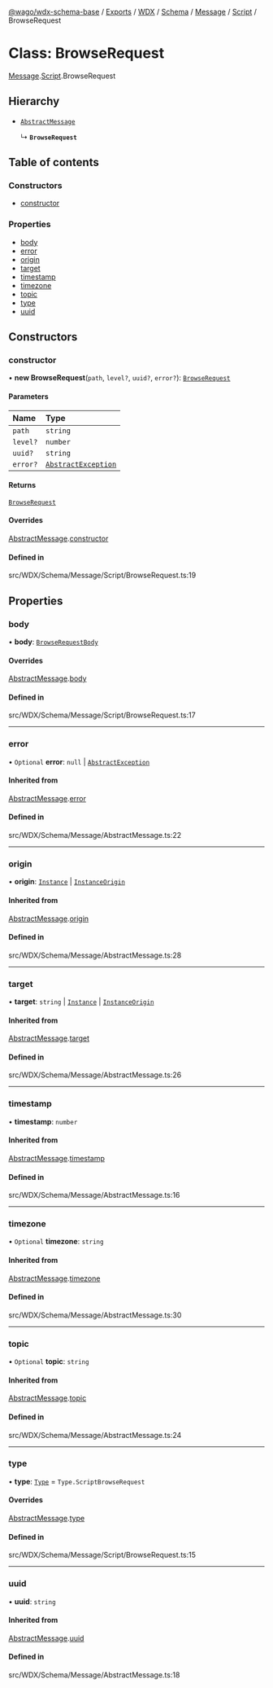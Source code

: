 [@wago/wdx-schema-base](../README.md) / [Exports](../modules.md) / [WDX](../modules/WDX.md) / [Schema](../modules/WDX.Schema.md) / [Message](../modules/WDX.Schema.Message.md) / [Script](../modules/WDX.Schema.Message.Script.md) / BrowseRequest

# Class: BrowseRequest

[Message](../modules/WDX.Schema.Message.md).[Script](../modules/WDX.Schema.Message.Script.md).BrowseRequest

## Hierarchy

- [`AbstractMessage`](WDX.Schema.Message.AbstractMessage.md)

  ↳ **`BrowseRequest`**

## Table of contents

### Constructors

- [constructor](WDX.Schema.Message.Script.BrowseRequest.md#constructor)

### Properties

- [body](WDX.Schema.Message.Script.BrowseRequest.md#body)
- [error](WDX.Schema.Message.Script.BrowseRequest.md#error)
- [origin](WDX.Schema.Message.Script.BrowseRequest.md#origin)
- [target](WDX.Schema.Message.Script.BrowseRequest.md#target)
- [timestamp](WDX.Schema.Message.Script.BrowseRequest.md#timestamp)
- [timezone](WDX.Schema.Message.Script.BrowseRequest.md#timezone)
- [topic](WDX.Schema.Message.Script.BrowseRequest.md#topic)
- [type](WDX.Schema.Message.Script.BrowseRequest.md#type)
- [uuid](WDX.Schema.Message.Script.BrowseRequest.md#uuid)

## Constructors

### constructor

• **new BrowseRequest**(`path`, `level?`, `uuid?`, `error?`): [`BrowseRequest`](WDX.Schema.Message.Script.BrowseRequest.md)

#### Parameters

| Name | Type |
| :------ | :------ |
| `path` | `string` |
| `level?` | `number` |
| `uuid?` | `string` |
| `error?` | [`AbstractException`](WDX.Schema.Model.Exception.AbstractException.md) |

#### Returns

[`BrowseRequest`](WDX.Schema.Message.Script.BrowseRequest.md)

#### Overrides

[AbstractMessage](WDX.Schema.Message.AbstractMessage.md).[constructor](WDX.Schema.Message.AbstractMessage.md#constructor)

#### Defined in

src/WDX/Schema/Message/Script/BrowseRequest.ts:19

## Properties

### body

• **body**: [`BrowseRequestBody`](WDX.Schema.Model.Script.BrowseRequestBody.md)

#### Overrides

[AbstractMessage](WDX.Schema.Message.AbstractMessage.md).[body](WDX.Schema.Message.AbstractMessage.md#body)

#### Defined in

src/WDX/Schema/Message/Script/BrowseRequest.ts:17

___

### error

• `Optional` **error**: ``null`` \| [`AbstractException`](WDX.Schema.Model.Exception.AbstractException.md)

#### Inherited from

[AbstractMessage](WDX.Schema.Message.AbstractMessage.md).[error](WDX.Schema.Message.AbstractMessage.md#error)

#### Defined in

src/WDX/Schema/Message/AbstractMessage.ts:22

___

### origin

• **origin**: [`Instance`](WDX.Schema.Model.Instance.Instance.md) \| [`InstanceOrigin`](WDX.Schema.Model.Instance.InstanceOrigin.md)

#### Inherited from

[AbstractMessage](WDX.Schema.Message.AbstractMessage.md).[origin](WDX.Schema.Message.AbstractMessage.md#origin)

#### Defined in

src/WDX/Schema/Message/AbstractMessage.ts:28

___

### target

• **target**: `string` \| [`Instance`](WDX.Schema.Model.Instance.Instance.md) \| [`InstanceOrigin`](WDX.Schema.Model.Instance.InstanceOrigin.md)

#### Inherited from

[AbstractMessage](WDX.Schema.Message.AbstractMessage.md).[target](WDX.Schema.Message.AbstractMessage.md#target)

#### Defined in

src/WDX/Schema/Message/AbstractMessage.ts:26

___

### timestamp

• **timestamp**: `number`

#### Inherited from

[AbstractMessage](WDX.Schema.Message.AbstractMessage.md).[timestamp](WDX.Schema.Message.AbstractMessage.md#timestamp)

#### Defined in

src/WDX/Schema/Message/AbstractMessage.ts:16

___

### timezone

• `Optional` **timezone**: `string`

#### Inherited from

[AbstractMessage](WDX.Schema.Message.AbstractMessage.md).[timezone](WDX.Schema.Message.AbstractMessage.md#timezone)

#### Defined in

src/WDX/Schema/Message/AbstractMessage.ts:30

___

### topic

• `Optional` **topic**: `string`

#### Inherited from

[AbstractMessage](WDX.Schema.Message.AbstractMessage.md).[topic](WDX.Schema.Message.AbstractMessage.md#topic)

#### Defined in

src/WDX/Schema/Message/AbstractMessage.ts:24

___

### type

• **type**: [`Type`](../enums/WDX.Schema.Message.Type.md) = `Type.ScriptBrowseRequest`

#### Overrides

[AbstractMessage](WDX.Schema.Message.AbstractMessage.md).[type](WDX.Schema.Message.AbstractMessage.md#type)

#### Defined in

src/WDX/Schema/Message/Script/BrowseRequest.ts:15

___

### uuid

• **uuid**: `string`

#### Inherited from

[AbstractMessage](WDX.Schema.Message.AbstractMessage.md).[uuid](WDX.Schema.Message.AbstractMessage.md#uuid)

#### Defined in

src/WDX/Schema/Message/AbstractMessage.ts:18

